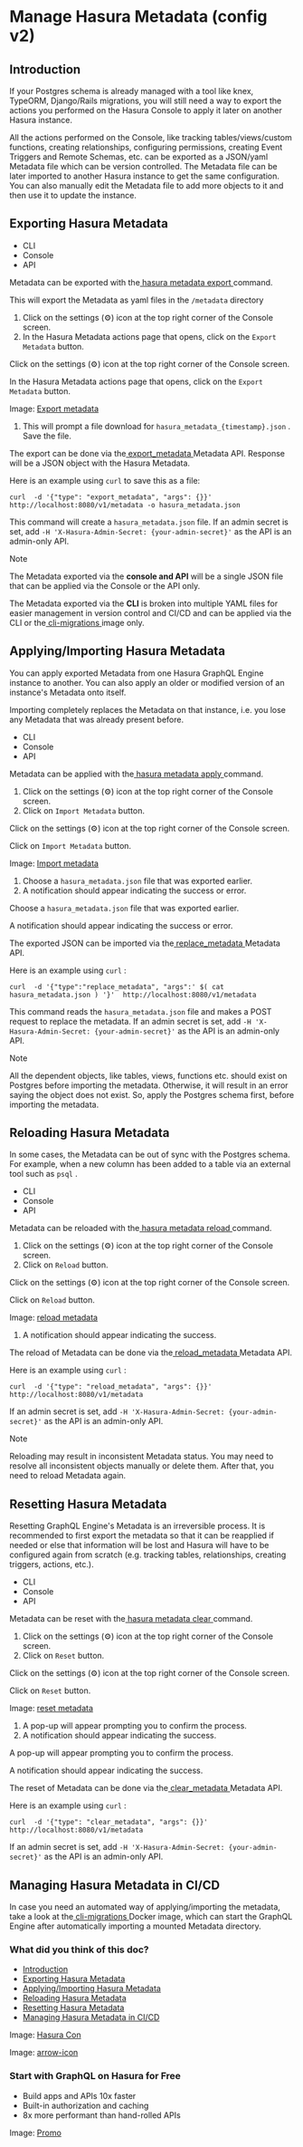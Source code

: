 # Manage Hasura Metadata (config v2)

## Introduction​

If your Postgres schema is already managed with a tool like knex, TypeORM, Django/Rails migrations, you will still need
a way to export the actions you performed on the Hasura Console to apply it later on another Hasura instance.

All the actions performed on the Console, like tracking tables/views/custom functions, creating relationships,
configuring permissions, creating Event Triggers and Remote Schemas, etc. can be exported as a JSON/yaml Metadata file
which can be version controlled. The Metadata file can be later imported to another Hasura instance to get the same
configuration. You can also manually edit the Metadata file to add more objects to it and then use it to update the
instance.

## Exporting Hasura Metadata​

- CLI
- Console
- API


Metadata can be exported with the[ hasura metadata export ](https://hasura.io/docs/latest/hasura-cli/commands/hasura_metadata_export/)command.

This will export the Metadata as yaml files in the `/metadata` directory

1. Click on the settings (⚙) icon at the top right corner of the Console screen.
2. In the Hasura Metadata actions page that opens, click on the `Export Metadata` button.


Click on the settings (⚙) icon at the top right corner of the Console screen.

In the Hasura Metadata actions page that opens, click on the `Export Metadata` button.

Image: [ Export metadata ](https://hasura.io/docs/assets/images/metadata-export-dc82d84d94a2a6dfa5903d798e079aad.png)

1. This will prompt a file download for `hasura_metadata_{timestamp}.json` . Save the file.


The export can be done via the[ export_metadata ](https://hasura.io/docs/latest/api-reference/metadata-api/manage-metadata/#metadata-export-metadata)Metadata API. Response will
be a JSON object with the Hasura Metadata.

Here is an example using `curl` to save this as a file:

`curl  -d '{"type": "export_metadata", "args": {}}'  http://localhost:8080/v1/metadata -o hasura_metadata.json`

This command will create a `hasura_metadata.json` file. If an admin secret is set, add `-H 'X-Hasura-Admin-Secret: {your-admin-secret}'` as the API is an admin-only API.

Note

The Metadata exported via the **console and API** will be a single JSON file that can be applied via the Console or the
API only.

The Metadata exported via the **CLI** is broken into multiple YAML files for easier management in version control and
CI/CD and can be applied via the CLI or the[ cli-migrations ](https://hasura.io/docs/latest/migrations-metadata-seeds/legacy-configs/config-v2/advanced/auto-apply-migrations/)image only.

## Applying/Importing Hasura Metadata​

You can apply exported Metadata from one Hasura GraphQL Engine instance to another. You can also apply an older or
modified version of an instance's Metadata onto itself.

Importing completely replaces the Metadata on that instance, i.e. you lose any Metadata that was already present before.

- CLI
- Console
- API


Metadata can be applied with the[ hasura metadata apply ](https://hasura.io/docs/latest/hasura-cli/commands/hasura_metadata_apply/)command.

1. Click on the settings (⚙) icon at the top right corner of the Console screen.
2. Click on `Import Metadata` button.


Click on the settings (⚙) icon at the top right corner of the Console screen.

Click on `Import Metadata` button.

Image: [ Import metadata ](https://hasura.io/docs/assets/images/metadata-import-0f5c0beda7c7bea18c2d26efcf038436.png)

1. Choose a `hasura_metadata.json` file that was exported earlier.
2. A notification should appear indicating the success or error.


Choose a `hasura_metadata.json` file that was exported earlier.

A notification should appear indicating the success or error.

The exported JSON can be imported via the[ replace_metadata ](https://hasura.io/docs/latest/api-reference/metadata-api/manage-metadata/#metadata-replace-metadata)Metadata API.

Here is an example using `curl` :

`curl  -d '{"type":"replace_metadata", "args":' $( cat  hasura_metadata.json ) '}'  http://localhost:8080/v1/metadata`

This command reads the `hasura_metadata.json` file and makes a POST request to replace the metadata. If an admin secret
is set, add `-H 'X-Hasura-Admin-Secret: {your-admin-secret}'` as the API is an admin-only API.

Note

All the dependent objects, like tables, views, functions etc. should exist on Postgres before importing the metadata.
Otherwise, it will result in an error saying the object does not exist. So, apply the Postgres schema first, before
importing the metadata.

## Reloading Hasura Metadata​

In some cases, the Metadata can be out of sync with the Postgres schema. For example, when a new column has been added
to a table via an external tool such as `psql` .

- CLI
- Console
- API


Metadata can be reloaded with the[ hasura metadata reload ](https://hasura.io/docs/latest/hasura-cli/commands/hasura_metadata_reload/)command.

1. Click on the settings (⚙) icon at the top right corner of the Console screen.
2. Click on `Reload` button.


Click on the settings (⚙) icon at the top right corner of the Console screen.

Click on `Reload` button.

Image: [ reload metadata ](https://hasura.io/docs/assets/images/metadata-reload-7a369449166ec17dc0c585fdba3f864c.png)

1. A notification should appear indicating the success.


The reload of Metadata can be done via the[ reload_metadata ](https://hasura.io/docs/latest/api-reference/metadata-api/manage-metadata/#metadata-reload-metadata)Metadata API.

Here is an example using `curl` :

`curl  -d '{"type": "reload_metadata", "args": {}}'  http://localhost:8080/v1/metadata`

If an admin secret is set, add `-H 'X-Hasura-Admin-Secret: {your-admin-secret}'` as the API is an admin-only API.

Note

Reloading may result in inconsistent Metadata status. You may need to resolve all inconsistent objects manually or
delete them. After that, you need to reload Metadata again.

## Resetting Hasura Metadata​

Resetting GraphQL Engine's Metadata is an irreversible process. It is recommended to first export the metadata so that
it can be reapplied if needed or else that information will be lost and Hasura will have to be configured again from
scratch (e.g. tracking tables, relationships, creating triggers, actions, etc.).

- CLI
- Console
- API


Metadata can be reset with the[ hasura metadata clear ](https://hasura.io/docs/latest/hasura-cli/commands/hasura_metadata_clear/)command.

1. Click on the settings (⚙) icon at the top right corner of the Console screen.
2. Click on `Reset` button.


Click on the settings (⚙) icon at the top right corner of the Console screen.

Click on `Reset` button.

Image: [ reset metadata ](https://hasura.io/docs/assets/images/metadata-reset-267b49b09e7c7be8b096f4f93d21e479.png)

1. A pop-up will appear prompting you to confirm the process.
2. A notification should appear indicating the success.


A pop-up will appear prompting you to confirm the process.

A notification should appear indicating the success.

The reset of Metadata can be done via the[ clear_metadata ](https://hasura.io/docs/latest/api-reference/metadata-api/manage-metadata/#metadata-clear-metadata)Metadata API.

Here is an example using `curl` :

`curl  -d '{"type": "clear_metadata", "args": {}}'  http://localhost:8080/v1/metadata`

If an admin secret is set, add `-H 'X-Hasura-Admin-Secret: {your-admin-secret}'` as the API is an admin-only API.

## Managing Hasura Metadata in CI/CD​

In case you need an automated way of applying/importing the metadata, take a look at the[ cli-migrations ](https://hasura.io/docs/latest/migrations-metadata-seeds/legacy-configs/config-v2/advanced/auto-apply-migrations/)Docker image,
which can start the GraphQL Engine after automatically importing a mounted Metadata directory.

### What did you think of this doc?

- [ Introduction ](https://hasura.io/docs/latest/migrations-metadata-seeds/legacy-configs/config-v2/manage-metadata/#introduction)
- [ Exporting Hasura Metadata ](https://hasura.io/docs/latest/migrations-metadata-seeds/legacy-configs/config-v2/manage-metadata/#exporting-hasura-metadata)
- [ Applying/Importing Hasura Metadata ](https://hasura.io/docs/latest/migrations-metadata-seeds/legacy-configs/config-v2/manage-metadata/#applyingimporting-hasura-metadata)
- [ Reloading Hasura Metadata ](https://hasura.io/docs/latest/migrations-metadata-seeds/legacy-configs/config-v2/manage-metadata/#reload-metadata-manual-v2)
- [ Resetting Hasura Metadata ](https://hasura.io/docs/latest/migrations-metadata-seeds/legacy-configs/config-v2/manage-metadata/#reset-metadata-manual-v2)
- [ Managing Hasura Metadata in CI/CD ](https://hasura.io/docs/latest/migrations-metadata-seeds/legacy-configs/config-v2/manage-metadata/#managing-hasura-metadata-in-cicd)


Image: [ Hasura Con ](https://res.cloudinary.com/dh8fp23nd/image/upload/v1686154570/hasura-con-2023/has-con-light-date_r2a2ud.png)

Image: [ arrow-icon ](https://res.cloudinary.com/dh8fp23nd/image/upload/v1683723549/main-web/chevron-right_ldbi7d.png)

### Start with GraphQL on Hasura for Free

- Build apps and APIs 10x faster
- Built-in authorization and caching
- 8x more performant than hand-rolled APIs


Image: [ Promo ](https://hasura.io/docs/assets/images/hasura-free-ff60e409244e0ea12b5a3045d1a9096b.png)